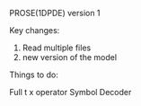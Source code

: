 PROSE(1DPDE) version 1

Key changes:

1. Read multiple files
2. new version of the model


Things to do:

Full t x operator
Symbol Decoder